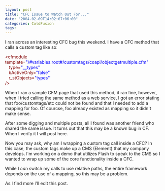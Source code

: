 ```yaml
---
layout: post
title: "CFC Issue to Watch Out For..."
date: "2004-02-09T14:02:07+06:00"
categories: ColdFusion 
tags: 
---
```


I ran across an interesting CFC bug this weekend. I have a CFC method that calls a custom tag like so:

<div class="code"><FONT COLOR=MAROON>&lt;cfmodule template=<FONT COLOR=BLUE>"/#variables.root#/customtags/coapi/objectgetmultiple.cfm"</FONT><br>
&nbsp;&nbsp;&nbsp;type=<FONT COLOR=BLUE>"__types"</FONT><br>
&nbsp;&nbsp;&nbsp;bActiveOnly=<FONT COLOR=BLUE>"false"</FONT><br>
&nbsp;&nbsp;&nbsp;r_stObjects=<FONT COLOR=BLUE>"types"</FONT><br>
 /&gt;</FONT></div>

When I ran a sample CFM page that used this method, it ran fine, however, when I tried calling the same method as a web service, I got an error stating that foo/customtags/etc could not be found and that I needed to add a mapping for foo. Of courcse, foo already existed as mapping so it didn't make sense. 

After some digging and multiple posts, all I found was another friend who shared the same issue. It turns out that this may be a known bug in CF. When I verify it I will post here. 

Now you may ask, why am I wrapping a custom tag call inside a CFC? In this case, the custom tags make up a CMS (Element) that my company develops. I'm working on a demo that utilizes Flash to speak to the CMS so I wanted to wrap up some of the core functionality inside a CFC. 

While I <i>can</i> switch my calls to use relative paths, the entire framework depends on the use of a mapping, so this may be a problem.

As I find more I'll edit this post.